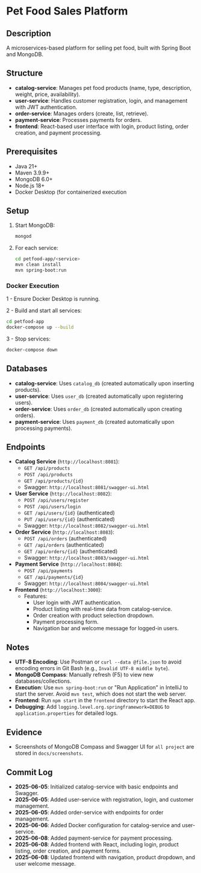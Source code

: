 # Pet Food Sales Platform

## Description
A microservices-based platform for selling pet food, built with Spring Boot and MongoDB.

## Structure
- **catalog-service**: Manages pet food products (name, type, description, weight, price, availability).
- **user-service**: Handles customer registration, login, and management with JWT authentication.
- **order-service**: Manages orders (create, list, retrieve).
- **payment-service**: Processes payments for orders.
- **frontend**: React-based user interface with login, product listing, order creation, and payment processing.

## Prerequisites
- Java 21+
- Maven 3.9.9+
- MongoDB 6.0+
- Node.js 18+
- Docker Desktop (for containerized execution

## Setup
1. Start MongoDB:
   ```bash
   mongod
   ```
2. For each service:
   ```bash
   cd petfood-app/<service>
   mvn clean install
   mvn spring-boot:run
   

 ### Docker Execution
1 - Ensure Docker Desktop is running.

2  - Build and start all services:
  ```bash
  cd petfood-app
  docker-compose up --build
  ```
3 - Stop services:
  ```bash
  docker-compose down
  ```

## Databases
- **catalog-service**: Uses `catalog_db` (created automatically upon inserting products).
- **user-service**: Uses `user_db` (created automatically upon registering users).
- **order-service**: Uses `order_db` (created automatically upon creating orders).
- **payment-service**: Uses `payment_db` (created automatically upon processing payments).

## Endpoints
- **Catalog Service** (`http://localhost:8081`):
    - `GET /api/products`
    - `POST /api/products`
    - `GET /api/products/{id}`
    - Swagger: `http://localhost:8081/swagger-ui.html`
- **User Service** (`http://localhost:8082`):
    - `POST /api/users/register`
    - `POST /api/users/login`
    - `GET /api/users/{id}` (authenticated)
    - `PUT /api/users/{id}` (authenticated)
    - Swagger: `http://localhost:8082/swagger-ui.html`
- **Order Service** (`http://localhost:8083`):
    - `POST /api/orders` (authenticated)
    - `GET /api/orders` (authenticated)
    - `GET /api/orders/{id}` (authenticated)
    - Swagger: `http://localhost:8083/swagger-ui.html` 
- **Payment Service** (`http://localhost:8084`):
  - `POST /api/payments`
  - `GET /api/payments/{id}`
  - Swagger: `http://localhost:8084/swagger-ui.html`
- **Frontend** (`http://localhost:3000`):
  - Features:
    - User login with JWT authentication.
    - Product listing with real-time data from catalog-service.
    - Order creation with product selection dropdown.
    - Payment processing form.
    - Navigation bar and welcome message for logged-in users.

## Notes
- **UTF-8 Encoding**: Use Postman or `curl --data @file.json` to avoid encoding errors in Git Bash (e.g., `Invalid UTF-8 middle byte`).
- **MongoDB Compass**: Manually refresh (F5) to view new databases/collections.
- **Execution**: Use `mvn spring-boot:run` or "Run <Service>Application" in IntelliJ to start the server. Avoid `mvn test`, which does not start the web server.
- **Frontend**: Run `npm start` in the `frontend` directory to start the React app.
- **Debugging**: Add `logging.level.org.springframework=DEBUG` to `application.properties` for detailed logs.

## Evidence
- Screenshots of MongoDB Compass and Swagger UI for `all project` are stored in `docs/screenshots`.

## Commit Log
- **2025-06-05**: Initialized catalog-service with basic endpoints and Swagger.
- **2025-06-05**: Added user-service with registration, login, and customer management.
- **2025-06-05**: Added order-service with endpoints for order management.
- **2025-06-06**: Added Docker configuration for catalog-service and user-service.
- **2025-06-08**: Added payment-service for payment processing.
- **2025-06-08**: Added frontend with React, including login, product listing, order creation, and payment forms.
- **2025-06-08**: Updated frontend with navigation, product dropdown, and user welcome message.

